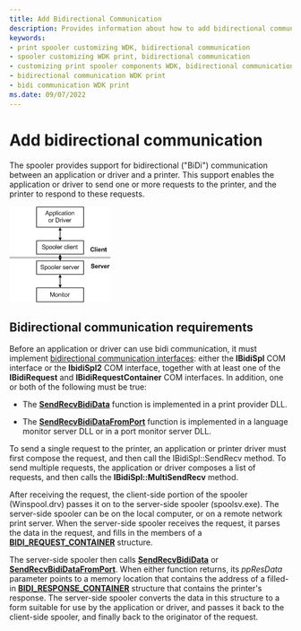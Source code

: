 ```yaml
---
title: Add Bidirectional Communication
description: Provides information about how to add bidirectional communication.
keywords:
- print spooler customizing WDK, bidirectional communication
- spooler customizing WDK print, bidirectional communication
- customizing print spooler components WDK, bidirectional communication
- bidirectional communication WDK print
- bidi communication WDK print
ms.date: 09/07/2022
---
```


# Add bidirectional communication

The spooler provides support for bidirectional ("BiDi") communication between an application or driver and a printer. This support enables the application or driver to send one or more requests to the printer, and the printer to respond to these requests.

![diagram illustrating bidirectional support architecture.](images/bidi.png)

## Bidirectional communication requirements

Before an application or driver can use bidi communication, it must implement [bidirectional communication interfaces](/windows-hardware/drivers/ddi/_print/index): either the **IBidiSpl** COM interface or the **IbidiSpl2** COM interface, together with at least one of the **IBidiRequest** and **IBidiRequestContainer** COM interfaces. In addition, one or both of the following must be true:

- The [**SendRecvBidiData**](/previous-versions/ff562068(v=vs.85)) function is implemented in a print provider DLL.

- The [**SendRecvBidiDataFromPort**](/previous-versions/ff562071(v=vs.85)) function is implemented in a language monitor server DLL or in a port monitor server DLL.

To send a single request to the printer, an application or printer driver must first compose the request, and then call the IBidiSpl::SendRecv method. To send multiple requests, the application or driver composes a list of requests, and then calls the **IBidiSpl::MultiSendRecv** method.

After receiving the request, the client-side portion of the spooler (Winspool.drv) passes it on to the server-side spooler (spoolsv.exe). The server-side spooler can be on the local computer, or on a remote network print server. When the server-side spooler receives the request, it parses the data in the request, and fills in the members of a [**BIDI\_REQUEST\_CONTAINER**](/windows-hardware/drivers/ddi/winspool/ns-winspool-_bidi_request_container) structure.

The server-side spooler then calls [**SendRecvBidiData**](/previous-versions/ff562068(v=vs.85)) or [**SendRecvBidiDataFromPort**](/previous-versions/ff562071(v=vs.85)). When either function returns, its *ppResData* parameter points to a memory location that contains the address of a filled-in [**BIDI_RESPONSE_CONTAINER**](/windows-hardware/drivers/ddi/winspool/ns-winspool-_bidi_response_container) structure that contains the printer's response. The server-side spooler converts the data in this structure to a form suitable for use by the application or driver, and passes it back to the client-side spooler, and finally back to the originator of the request.
